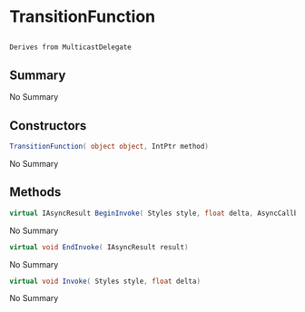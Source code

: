 # TransitionFunction

## 
```c#
Derives from MulticastDelegate
```

## Summary

No Summary
## Constructors

```c#
TransitionFunction( object object, IntPtr method) 
```
No Summary
## Methods

```c#
virtual IAsyncResult BeginInvoke( Styles style, float delta, AsyncCallback callback, object object) 
```
No Summary
```c#
virtual void EndInvoke( IAsyncResult result) 
```
No Summary
```c#
virtual void Invoke( Styles style, float delta) 
```
No Summary
